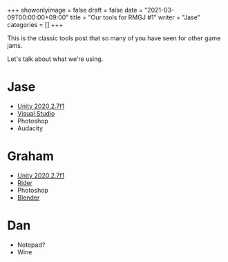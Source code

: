 +++
showonlyimage = false
draft = false
date = "2021-03-09T00:00:00+09:00"
title = "Our tools for RMGJ #1"
writer = "Jase"
categories = []
+++

This is the classic tools post that so many of you have seen for other game jams.

<!--more-->

Let's talk about what we're using.

# Jase

* [Unity 2020.2.7f1][unity]
* [Visual Studio][visualstudio]
* Photoshop
* Audacity

# Graham

* [Unity 2020.2.7f1][unity]
* [Rider][rider]
* Photoshop
* [Blender][blender]

# Dan

* Notepad?
* Wine

[unity]: https://unity.com/
[rider]: https://www.jetbrains.com/rider/
[visualstudio]: https://visualstudio.microsoft.com/
[blender]: https://www.blender.org/
